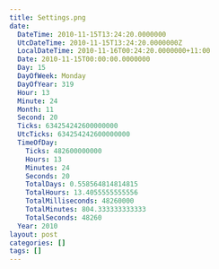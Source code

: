 ```yaml
---
title: Settings.png
date:
  DateTime: 2010-11-15T13:24:20.0000000
  UtcDateTime: 2010-11-15T13:24:20.0000000Z
  LocalDateTime: 2010-11-16T00:24:20.0000000+11:00
  Date: 2010-11-15T00:00:00.0000000
  Day: 15
  DayOfWeek: Monday
  DayOfYear: 319
  Hour: 13
  Minute: 24
  Month: 11
  Second: 20
  Ticks: 634254242600000000
  UtcTicks: 634254242600000000
  TimeOfDay:
    Ticks: 482600000000
    Hours: 13
    Minutes: 24
    Seconds: 20
    TotalDays: 0.558564814814815
    TotalHours: 13.4055555555556
    TotalMilliseconds: 48260000
    TotalMinutes: 804.333333333333
    TotalSeconds: 48260
  Year: 2010
layout: post
categories: []
tags: []
---
```


